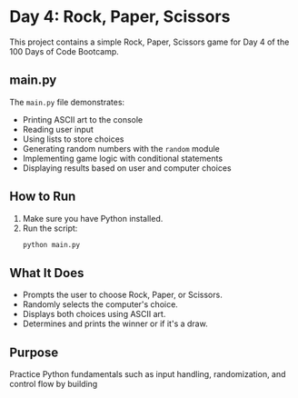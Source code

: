# Day 4: Rock, Paper, Scissors

This project contains a simple Rock, Paper, Scissors game for Day 4 of the 100 Days of Code Bootcamp.

## main.py

The `main.py` file demonstrates:

- Printing ASCII art to the console
- Reading user input
- Using lists to store choices
- Generating random numbers with the `random` module
- Implementing game logic with conditional statements
- Displaying results based on user and computer choices

## How to Run

1. Make sure you have Python installed.
2. Run the script:
   ```bash
   python main.py
   ```

## What It Does

- Prompts the user to choose Rock, Paper, or Scissors.
- Randomly selects the computer's choice.
- Displays both choices using ASCII art.
- Determines and prints the winner or if it's a draw.

## Purpose

Practice Python fundamentals such as input handling, randomization, and control flow by building

